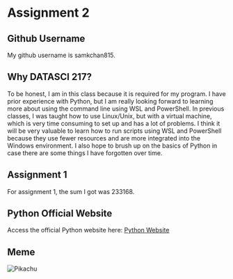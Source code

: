 # Assignment 2

## Github Username
My github username is samkchan815. 

## Why DATASCI 217?
To be honest, I am in this class because it is required for my program. I have prior experience with Python, but I am really looking forward to learning more about using the command line using WSL and PowerShell. In previous classes, I was taught how to use Linux/Unix, but with a virtual machine, which is very time consuming to set up and has a lot of problems. I think it will be very valuable to learn how to run scripts using WSL and PowerShell because they use fewer resources and are more integrated into the Windows environment. I also hope to brush up on the basics of Python in case there are some things I have forgotten over time.

## Assignment 1
For assignment 1, the sum I got was 233168. 

## Python Official Website
Access the official Python website here: [Python Website](https://www.python.org)

## Meme
![Pikachu](https://www.google.com/search?client=ms-android-samsung-rvo1&sa=N&sca_esv=cdf69acd155fddf3&sca_upv=1&udm=2&source=univ&cs=0&q=shocked+face+pikachu+meme&stick=H4sIAAAAAAAAAFvEKlmckZ-cnZqikJaYnKpQkJmdmJxRqpCbmpsKAG_I3ygcAAAA&ved=2ahUKEwi31bO708-IAxXHJEQIHeIvA7M4HhCs3AJ6BAhkEAA&biw=360&bih=703&dpr=3#vhid=vJgF-MNH0pOptM&vssid=mosaic "Pikachu Meme")